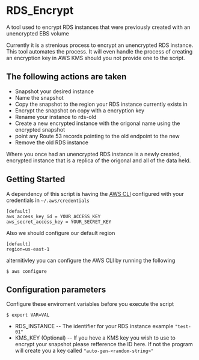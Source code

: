 # RDS_Encrypt
A tool used to encrypt RDS instances that were previously created with an unencrypted EBS volume

Currently it is a strenious process to encrypt an unencrypted RDS instance. This tool automates the process. It will even handle the process of creating an encryption key in AWS KMS should you not provide one to the script.


## The following actions are taken
 - Snapshot your desired instance
 - Name the snapshot
 - Copy the snapshot to the region your RDS instance currently exists in
 - Encrypt the snapshot on copy with a encryption key
 - Rename your instance to rds-old 
 - Create a new encrypted instance with the origonal name using the encrypted snapshot
 - point any Route 53 records pointing to the old endpoint to the new
 - Remove the old RDS instance

Where you once had an unencrypted RDS instance is a newly created, encrypted instance that is a replica of the origonal and all of the data held. 

## Getting Started
A dependency of this script is having the [AWS CLI](https://docs.aws.amazon.com/cli/latest/userguide/getting-started-install.html) configured with your credentials in `~/.aws/credentials` 

```
[default]
aws_access_key_id = YOUR_ACCESS_KEY
aws_secret_access_key = YOUR_SECRET_KEY
```

Also we should configure our default region 

```
[default]
region=us-east-1
```

alternitivley you can configure the AWS CLI by running the following
 
```
$ aws configure 
```

## Configuration parameters
Configure these enviroment variables before you execute the script
```
$ export VAR=VAL
```

 - RDS_INSTANCE -- The identifier for your RDS instance example `"test-01"`
 - KMS_KEY (Optional) -- If you heve a KMS key you wish to use to encrypt your snapshot please refference the ID here. If not the program will create you a key called `"auto-gen-<random-string>"`





